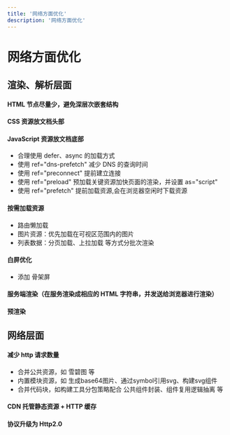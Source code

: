 ```yaml
---
title: '网络方面优化'
description: '网络方面优化'
---
```


# 网络方面优化




## 渲染、解析层面


#### HTML 节点尽量少，避免深层次嵌套结构


#### CSS 资源放文档头部


#### JavaScript 资源放文档底部
  - 合理使用 defer、async 的加载方式
  - 使用 ref="dns-prefetch" 减少 DNS 的查询时间
  - 使用 ref="preconnect" 提前建立连接
  - 使用 ref="preload" 预加载关键资源加快页面的渲染，并设置 as="script"
  - 使用 ref="prefetch" 提前加载资源,会在浏览器空闲时下载资源


#### 按需加载资源
  - 路由懒加载
  - 图片资源：优先加载在可视区范围内的图片
  - 列表数据：分页加载、上拉加载 等方式分批次渲染


#### 白屏优化
  - 添加 骨架屏


#### 服务端渲染（在服务渲染成相应的 HTML 字符串，并发送给浏览器进行渲染）


#### 预渲染




## 网络层面


#### 减少 http 请求数量
  - 合并公共资源，如 雪碧图 等
  - 内置模块资源，如 生成base64图片、通过symbol引用svg、构建svg组件
  - 合并代码块，如构建工具分包策略配合 公共组件封装、组件复用逻辑抽离 等


#### CDN 托管静态资源 + HTTP 缓存


#### 协议升级为 Http2.0
